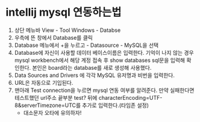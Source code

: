 # intellij mysql 연동하는법 

1. 상단 메뉴바 View - Tool Windows - Databse 
2. 우측에 뜬 창에서 Database를 클릭
3. Database 메뉴에서 +을 누르고 - Datasource - MySQL을 선택
4. Database에 자신이 사용할 데이터 베이스이름은 입력한다.
	기억이 나지 않는 경우 mysql workbench에서 해당 계정 접속 후 show databases sql문을 입력해 확인한다.
	본인은 board라는 database를 새로 생성해 사용했다.
5. Data Sources and Drivers 에 각각 MySQL 유저명과 비번을 입력한다. 
6. URL은 자동으로 기입된다. 
7. 맨아래 Test connection을 누르면 mysql 연동 여부를 알려준다. 
	만약 실패한다면 테스트했던 url주소 끝부분 test? 뒤에  characterEncoding=UTF-8&serverTimezone=UTC를 추가로 입력한다.(타임존 설정)
	* 대소문자 오타에 유의하자!